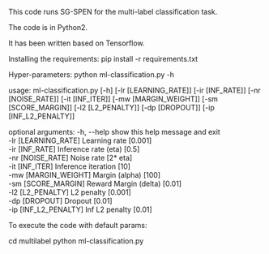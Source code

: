 This code runs SG-SPEN for the multi-label classification task.

The code is in Python2.

It has been written based on Tensorflow.

Installing the requirements:
pip install -r requirements.txt

Hyper-parameters:
python ml-classification.py -h


usage: ml-classification.py [-h] [-lr [LEARNING_RATE]] [-ir [INF_RATE]]
                            [-nr [NOISE_RATE]] [-it [INF_ITER]]
                            [-mw [MARGIN_WEIGHT]] [-sm [SCORE_MARGIN]]
                            [-l2 [L2_PENALTY]] [-dp [DROPOUT]]
                            [-ip [INF_L2_PENALTY]]


optional arguments:
  -h, --help            show this help message and exit <br>
  -lr [LEARNING_RATE]   Learning rate [0.001] <br>
  -ir [INF_RATE]        Inference rate (eta) [0.5] <br>
  -nr [NOISE_RATE]      Noise rate [2* eta] <br>
  -it [INF_ITER]        Inference iteration [10] <br>
  -mw [MARGIN_WEIGHT]   Margin (alpha) [100] <br>
  -sm [SCORE_MARGIN]    Reward Margin (delta) [0.01] <br>
  -l2 [L2_PENALTY]      L2 penalty [0.001] <br>
  -dp [DROPOUT]         Dropout [0.01] <br>
  -ip [INF_L2_PENALTY]  Inf L2 penalty [0.01] <br>


To execute the code with default params: 

cd multilabel
python ml-classification.py

